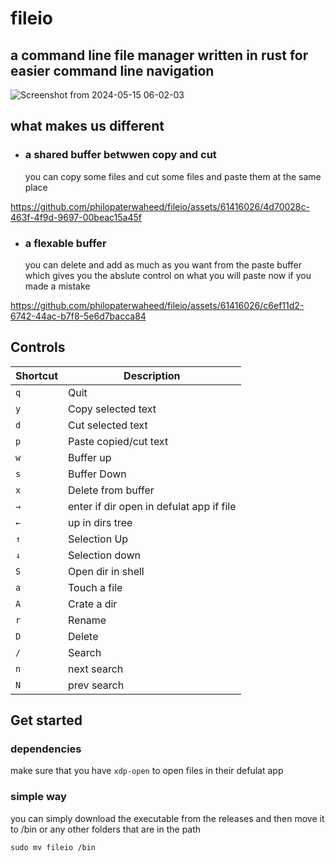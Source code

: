 # fileio
a command line file manager written in rust
for easier command line navigation 
-----

![Screenshot from 2024-05-15 06-02-03](https://github.com/philopaterwaheed/fileio/assets/61416026/2bccdae1-33ba-489c-90b5-ad679b0231f9)


## what makes us different 
- ### a shared buffer betwwen copy and cut
    you can copy some files and cut some files and paste them at the same place


https://github.com/philopaterwaheed/fileio/assets/61416026/4d70028c-463f-4f9d-9697-00beac15a45f



- ### a flexable buffer
  you can delete and add as much as you want from the paste buffer <br>
  which gives you the abslute control on what you will paste now if you made a mistake
  
https://github.com/philopaterwaheed/fileio/assets/61416026/c6ef11d2-6742-44ac-b7f8-5e6d7bacca84

## Controls

| Shortcut | Description             |
|----------|-------------------------|
| `q` | Quit|
| `y` | Copy selected text|
| `d` | Cut selected text|
| `p` | Paste copied/cut text|
| `w` | Buffer up|
| `s` | Buffer Down|
| `x` | Delete from buffer|
|  `→` | enter if dir open in defulat app if file|
| `←` | up in dirs tree|
| `↑` | Selection Up|
| `↓` | Selection down|
| `S` | Open dir in shell|
| `a` | Touch a file|
| `A` | Crate a  dir|
| `r` | Rename|
| `D` | Delete|
| `/` | Search|
| `n` | next search|
| `N` | prev search|


## Get started 
### dependencies
make sure that you have 
`xdp-open` to open files in their defulat app
### simple way
you can simply download the executable from the releases and then move it to /bin or any other folders that are in the path
```
sudo mv fileio /bin
```
